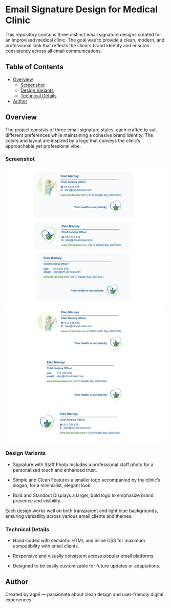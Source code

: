 # Email Signature Design for Medical Clinic

This repository contains three distinct email signature designs created for an improvised medical clinic. The goal was to provide a clean, modern, and professional look that reflects the clinic’s brand identity and ensures consistency across all email communications.

## Table of Contents

- [Overview](#overview)
  - [Screenshot](#screenshot)
  - [Design Variants](#design-variants)
  - [Technical Details](#technical-details)
- [Author](#author)

## Overview

The project consists of three email signature styles, each crafted to suit different preferences while maintaining a cohesive brand identity. The colors and layout are inspired by a logo that conveys the clinic’s approachable yet professional vibe.

### Screenshot

![](./screenshots/screenshot-ctrl-alt-heal-background.png)
![](./screenshots/screenshot-ctrl-alt-heal-transparent.png)

### Design Variants

- Signature with Staff Photo
  Includes a professional staff photo for a personalized touch and enhanced trust.

- Simple and Clean
  Features a smaller logo accompanied by the clinic’s slogan, for a minimalist, elegant look.

- Bold and Standout
  Displays a larger, bold logo to emphasize brand presence and visibility.

Each design works well on both transparent and light blue backgrounds, ensuring versatility across various email clients and themes.

### Technical Details

- Hand-coded with semantic HTML and inline CSS for maximum compatibility with email clients.

- Responsive and visually consistent across popular email platforms.

- Designed to be easily customizable for future updates or adaptations.

## Author

Created by aqpil — passionate about clean design and user-friendly digital experiences.
